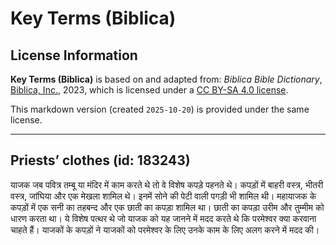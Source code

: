 # Key Terms (Biblica)

## License Information

**Key Terms (Biblica)** is based on and adapted from: _Biblica Bible Dictionary_, [Biblica, Inc.](https://www.biblica.com/), 2023, which is licensed under a [CC BY-SA 4.0 license](https://creativecommons.org/licenses/by-sa/4.0/legalcode.en).

This markdown version (created `2025-10-20`) is provided under the same license.



--------------------------------

## Priests’ clothes (id: 183243)

याजक जब पवित्र तम्बू या मंदिर में काम करते थे तो वे विशेष कपड़े पहनते थे। कपड़ों में बाहरी वस्त्र, भीतरी वस्त्र, जांघिया और एक मेखला शामिल थे। इनमें सोने की पेटी वाली पगड़ी भी शामिल थी। महायाजक के कपड़ों में एक सनी का तहबन्द और एक छाती का कपड़ा शामिल था। छाती का कपड़ा उरीम और तुम्मीम को धारण करता था। ये विशेष पत्थर थे जो याजक को यह जानने में मदद करते थे कि परमेश्वर क्या करवाना चाहते हैं। याजकों के कपड़ों ने याजकों को परमेश्वर के लिए उनके काम के लिए अलग करने में मदद की।


